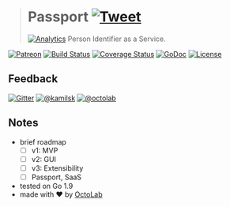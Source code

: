 > # Passport [![Tweet](https://img.shields.io/twitter/url/http/shields.io.svg?style=social)](https://twitter.com/intent/tweet?text=Person%20Identifier%20as%20a%20Service&url=https://kamilsk.github.io/passport/&via=ikamilsk&hashtags=go,service,person-identifier,auth)
> [![Analytics](https://ga-beacon.appspot.com/UA-109817251-24/passport/readme?pixel)](https://kamilsk.github.io/passport/)
> Person Identifier as a Service.

[![Patreon](https://img.shields.io/badge/patreon-donate-orange.svg)](https://www.patreon.com/octolab)
[![Build Status](https://travis-ci.org/kamilsk/passport.svg?branch=master)](https://travis-ci.org/kamilsk/passport)
[![Coverage Status](https://coveralls.io/repos/github/kamilsk/passport/badge.svg)](https://coveralls.io/github/kamilsk/passport)
[![GoDoc](https://godoc.org/github.com/kamilsk/passport?status.svg)](https://godoc.org/github.com/kamilsk/passport)
[![License](https://img.shields.io/badge/license-MIT-blue.svg)](LICENSE)

## Feedback

[![Gitter](https://badges.gitter.im/Join%20Chat.svg)](https://gitter.im/kamilsk/passport)
[![@kamilsk](https://img.shields.io/badge/author-%40kamilsk-blue.svg)](https://twitter.com/ikamilsk)
[![@octolab](https://img.shields.io/badge/sponsor-%40octolab-blue.svg)](https://twitter.com/octolab_inc)

## Notes

- brief roadmap
  - [ ] v1: MVP
  - [ ] v2: GUI
  - [ ] v3: Extensibility
  - [ ] Passport, SaaS
- tested on Go 1.9
- made with ❤️ by [OctoLab](https://www.octolab.org/)

